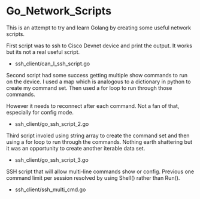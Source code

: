 # Go_Network_Scripts
This is an attempt to try and learn Golang by creating some useful network scripts. 


First script was to ssh to Cisco Devnet device and print the output.
It works but its not a real useful script.

- ssh_client/can_I_ssh_script.go

Second script had some success getting multiple show commands to run on the device.
I used a map which is analogous to a dictionary in python to create my command set. Then used a for loop to run through those commands. 

However it needs to reconnect after each command. Not a fan of that, especially for config mode. 

- ssh_client/go_ssh_script_2.go

Third script involed using string array to create the command set and then using a for loop to run through the commands.
Nothing earth shattering but it was an opportunity to create another iterable data set.

- ssh_client/go_ssh_script_3.go

SSH script that will allow multi-line commands show or config. Previous one command limit per session resolved by using Shell() rather than Run(). 

 - ssh_client/ssh_multi_cmd.go 
